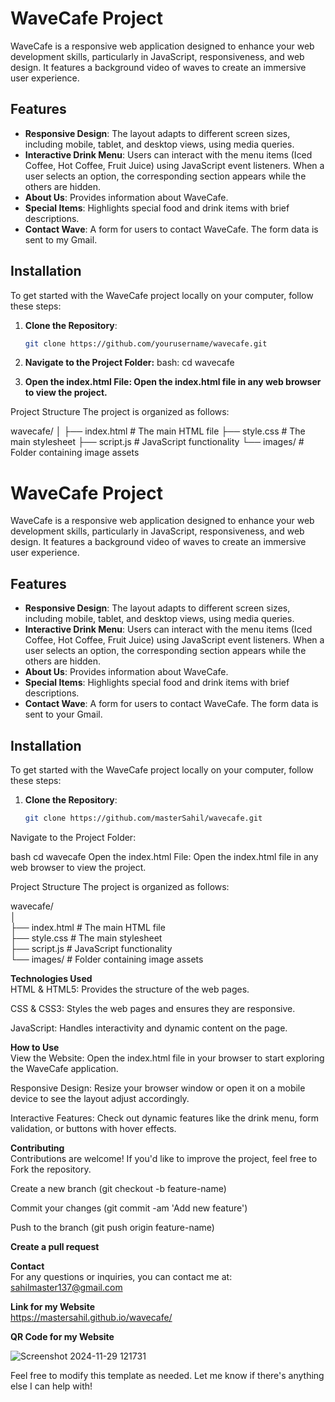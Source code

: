 # WaveCafe Project

WaveCafe is a responsive web application designed to enhance your web development skills, particularly in JavaScript, responsiveness, and web design. It features a background video of waves to create an immersive user experience.

## Features

- **Responsive Design**: The layout adapts to different screen sizes, including mobile, tablet, and desktop views, using media queries.
- **Interactive Drink Menu**: Users can interact with the menu items (Iced Coffee, Hot Coffee, Fruit Juice) using JavaScript event listeners. When a user selects an option, the corresponding section appears while the others are hidden.
- **About Us**: Provides information about WaveCafe.
- **Special Items**: Highlights special food and drink items with brief descriptions.
- **Contact Wave**: A form for users to contact WaveCafe. The form data is sent to my Gmail.

## Installation

To get started with the WaveCafe project locally on your computer, follow these steps:

1. **Clone the Repository**:
   ```bash
   git clone https://github.com/yourusername/wavecafe.git

2. **Navigate to the Project Folder:**
 bash: cd wavecafe

3. **Open the index.html File: Open the index.html file in any web browser to view the project.**

Project Structure
The project is organized as follows:

wavecafe/
│
├── index.html      # The main HTML file
├── style.css       # The main stylesheet
├── script.js       # JavaScript functionality
└── images/         # Folder containing image assets


# WaveCafe Project<br>

WaveCafe is a responsive web application designed to enhance your web development skills, particularly in JavaScript, responsiveness, and web design. It features a background video of waves to create an immersive user experience.

## Features

- **Responsive Design**: The layout adapts to different screen sizes, including mobile, tablet, and desktop views, using media queries.
- **Interactive Drink Menu**: Users can interact with the menu items (Iced Coffee, Hot Coffee, Fruit Juice) using JavaScript event listeners. When a user selects an option, the corresponding section appears while the others are hidden.
- **About Us**: Provides information about WaveCafe.
- **Special Items**: Highlights special food and drink items with brief descriptions.
- **Contact Wave**: A form for users to contact WaveCafe. The form data is sent to your Gmail.

## Installation

To get started with the WaveCafe project locally on your computer, follow these steps:

1. **Clone the Repository**:<br>
   ```bash
   git clone https://github.com/masterSahil/wavecafe.git
Navigate to the Project Folder:

bash
cd wavecafe
Open the index.html File: Open the index.html file in any web browser to view the project.

Project Structure
The project is organized as follows:

wavecafe/<br>
│<br>
├── index.html      # The main HTML file<br>
├── style.css       # The main stylesheet<br>
├── script.js       # JavaScript functionality<br>
└── images/         # Folder containing image assets<br>

**Technologies Used**<br>
HTML & HTML5: Provides the structure of the web pages.

CSS & CSS3: Styles the web pages and ensures they are responsive.

JavaScript: Handles interactivity and dynamic content on the page.

**How to Use**<br>
View the Website: Open the index.html file in your browser to start exploring the WaveCafe application.

Responsive Design: Resize your browser window or open it on a mobile device to see the layout adjust accordingly.

Interactive Features: Check out dynamic features like the drink menu, form validation, or buttons with hover effects.

**Contributing**<br>
Contributions are welcome! If you'd like to improve the project, feel free to Fork the repository.

Create a new branch (git checkout -b feature-name)

Commit your changes (git commit -am 'Add new feature')

Push to the branch (git push origin feature-name)

**Create a pull request**

**Contact**<br>
For any questions or inquiries, you can contact me at:
sahilmaster137@gmail.com

**Link for my Website**<br>
https://mastersahil.github.io/wavecafe/

**QR Code for my Website**<br>

![Screenshot 2024-11-29 121731](https://github.com/user-attachments/assets/3e1a3bca-38ea-4777-9cb0-73e2fbdbeee2)

Feel free to modify this template as needed. Let me know if there's anything else I can help with!
